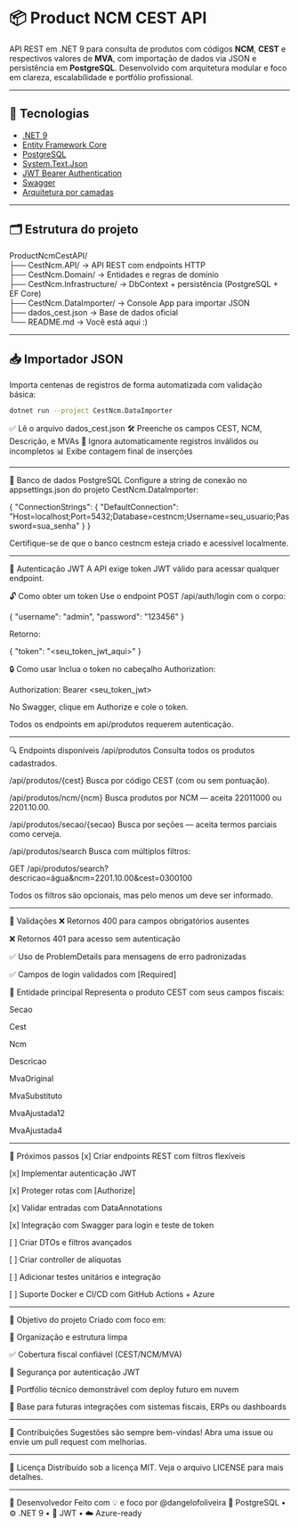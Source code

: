 # 📦 Product NCM CEST API

API REST em .NET 9 para consulta de produtos com códigos **NCM**, **CEST** e respectivos valores de **MVA**, com importação de dados via JSON e persistência em **PostgreSQL**. Desenvolvido com arquitetura modular e foco em clareza, escalabilidade e portfólio profissional.

---

## 🚀 Tecnologias

- [.NET 9](https://dotnet.microsoft.com)
- [Entity Framework Core](https://learn.microsoft.com/ef/)
- [PostgreSQL](https://www.postgresql.org/)
- [System.Text.Json](https://learn.microsoft.com/dotnet/api/system.text.json)
- [JWT Bearer Authentication](https://learn.microsoft.com/aspnet/core/security/authentication/jwt)
- [Swagger](https://swagger.io/)
- [Arquitetura por camadas](#-estrutura-do-projeto)

---

## 🗂️ Estrutura do projeto

ProductNcmCestAPI/  
   ├── CestNcm.API/ → API REST com endpoints HTTP  
   ├── CestNcm.Domain/ → Entidades e regras de domínio  
   ├── CestNcm.Infrastructure/ → DbContext + persistência (PostgreSQL + EF Core)  
   ├── CestNcm.DataImporter/ → Console App para importar JSON  
      ├── dados_cest.json → Base de dados oficial  
   └── README.md → Você está aqui :)
  
---

## 📥 Importador JSON

Importa centenas de registros de forma automatizada com validação básica:

```bash
dotnet run --project CestNcm.DataImporter
```
✅ Lê o arquivo dados_cest.json 🛠️ Preenche os campos CEST, NCM, Descrição, e MVAs 🧼 Ignora automaticamente registros inválidos ou incompletos 📊 Exibe contagem final de inserções

---

🐘 Banco de dados PostgreSQL
Configure a string de conexão no appsettings.json do projeto CestNcm.DataImporter:

{
  "ConnectionStrings": {
    "DefaultConnection": "Host=localhost;Port=5432;Database=cestncm;Username=seu_usuario;Password=sua_senha"
  }
}

Certifique-se de que o banco cestncm esteja criado e acessível localmente.

---

🔐 Autenticação JWT
A API exige token JWT válido para acessar qualquer endpoint.

🔓 Como obter um token
Use o endpoint POST /api/auth/login com o corpo:

{
  "username": "admin",
  "password": "123456"
}

Retorno:

{
  "token": "<seu_token_jwt_aqui>"
}


🔒 Como usar
Inclua o token no cabeçalho Authorization:

Authorization: Bearer <seu_token_jwt>

No Swagger, clique em Authorize e cole o token.

Todos os endpoints em api/produtos requerem autenticação.

---

🔍 Endpoints disponíveis
/api/produtos
Consulta todos os produtos cadastrados.

/api/produtos/{cest}
Busca por código CEST (com ou sem pontuação).

/api/produtos/ncm/{ncm}
Busca produtos por NCM — aceita 22011000 ou 2201.10.00.

/api/produtos/secao/{secao}
Busca por seções — aceita termos parciais como cerveja.

/api/produtos/search
Busca com múltiplos filtros:

GET /api/produtos/search?descricao=água&ncm=2201.10.00&cest=0300100

Todos os filtros são opcionais, mas pelo menos um deve ser informado.

---

📐 Validações
❌ Retornos 400 para campos obrigatórios ausentes

❌ Retornos 401 para acesso sem autenticação

✅ Uso de ProblemDetails para mensagens de erro padronizadas

✅ Campos de login validados com [Required]

🧠 Entidade principal
Representa o produto CEST com seus campos fiscais:

Secao

Cest

Ncm

Descricao

MvaOriginal

MvaSubstituto

MvaAjustada12

MvaAjustada4

---

📌 Próximos passos
[x] Criar endpoints REST com filtros flexíveis

[x] Implementar autenticação JWT

[x] Proteger rotas com [Authorize]

[x] Validar entradas com DataAnnotations

[x] Integração com Swagger para login e teste de token

[ ] Criar DTOs e filtros avançados

[ ] Criar controller de alíquotas

[ ] Adicionar testes unitários e integração

[ ] Suporte Docker e CI/CD com GitHub Actions + Azure

---

💼 Objetivo do projeto
Criado com foco em:

🚧 Organização e estrutura limpa

✅ Cobertura fiscal confiável (CEST/NCM/MVA)

🔐 Segurança por autenticação JWT

💼 Portfólio técnico demonstrável com deploy futuro em nuvem

🧩 Base para futuras integrações com sistemas fiscais, ERPs ou dashboards

---

🤝 Contribuições
Sugestões são sempre bem-vindas! Abra uma issue ou envie um pull request com melhorias.

---

📄 Licença
Distribuído sob a licença MIT. Veja o arquivo LICENSE para mais detalhes.

---


🧾 Desenvolvedor
Feito com 💡 e foco por @dangelofoliveira 🐘 PostgreSQL • ⚙️ .NET 9 • 🔐 JWT • ☁️ Azure-ready
